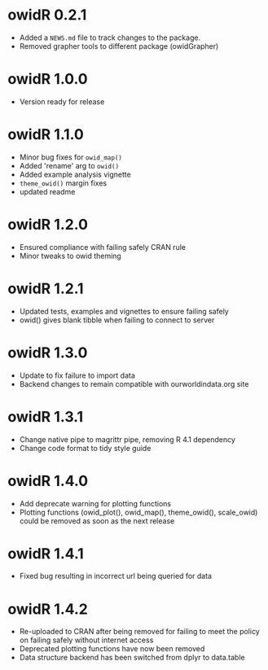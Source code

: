 # owidR 0.2.1

* Added a `NEWS.md` file to track changes to the package.  
* Removed grapher tools to different package (owidGrapher)  

# owidR 1.0.0
* Version ready for release  

# owidR 1.1.0
* Minor bug fixes for `owid_map()`
* Added 'rename' arg to `owid()`  
* Added example analysis vignette  
* `theme_owid()` margin fixes
* updated readme

# owidR 1.2.0
* Ensured compliance with failing safely CRAN rule
* Minor tweaks to owid theming

# owidR 1.2.1
* Updated tests, examples and vignettes to ensure failing safely
* owid() gives blank tibble when failing to connect to server

# owidR 1.3.0
* Update to fix failure to import data
* Backend changes to remain compatible with ourworldindata.org site

# owidR 1.3.1
* Change native pipe to magrittr pipe, removing R 4.1 dependency
* Change code format to tidy style guide

# owidR 1.4.0
* Add deprecate warning for plotting functions
* Plotting functions (owid_plot(), owid_map(), theme_owid(), scale_owid) could be removed as soon as the next release

# owidR 1.4.1
* Fixed bug resulting in incorrect url being queried for data

# owidR 1.4.2
* Re-uploaded to CRAN after being removed for failing to meet the policy on failing safely without internet access
* Deprecated plotting functions have now been removed
* Data structure backend has been switched from dplyr to data.table




